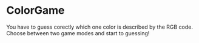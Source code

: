 # ColorGame
You have to guess corectly which one color is described by the RGB code.<br>
Choose between two game modes and start to guessing!
